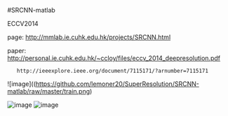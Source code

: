 #SRCNN-matlab

ECCV2014

page: http://mmlab.ie.cuhk.edu.hk/projects/SRCNN.html

paper: http://personal.ie.cuhk.edu.hk/~ccloy/files/eccv_2014_deepresolution.pdf

       http://ieeexplore.ieee.org/document/7115171/?arnumber=7115171
       
![image]((https://github.com/lemoner20/SuperResolution/SRCNN-matlab/raw/master/train.png)

![image](https://raw.githubusercontent.com/lemoner20/SuperResolution/SRCNN-matlab/result1.png)
![image](https://raw.githubusercontent.com/lemoner20/SuperResolution/SRCNN-matlab/result2.png)
